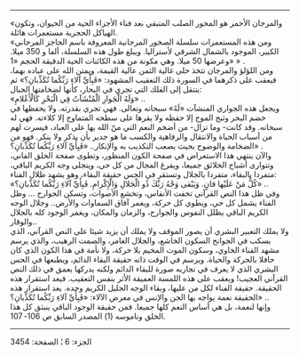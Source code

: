 ------------------------------------------------------------------------

«والمرجان الأحمر هو المحور الصلب المتبقي بعد فناء الأجزاء الحية من
الحيوان، وتكون الهياكل الحجرية مستعمرات هائلة.  
«ومن هذه المستعمرات سلسلة الصخور المرجانية المعروفة باسم الحاجز المرجاني
الكبير، الموجود بالشمال الشرقي لأستراليا. ويبلغ طول هذه السلسلة، ألفا و
350 ميلا. وعرضها 50 ميلا. وهي مكونة من هذه الكائنات الحية الدقيقة الحجم
«1» » .  
ومن اللؤلؤ والمرجان تتخذ حلى غالية الثمن عالية القيمة، ويمتن الله على
عباده بهما، فيعقب على ذكرهما في السورة ذلك التعقيب المشهود: «فَبِأَيِّ آلاءِ
رَبِّكُما تُكَذِّبانِ؟» ثم ينتقل إلى الفلك التي تجري في البحار، كأنها لضخامتها
الجبال:  
«وَلَهُ الْجَوارِ الْمُنْشَآتُ فِي الْبَحْرِ كَالْأَعْلامِ» ..  
ويجعل هذه الجواري المنشآت «لَهُ» سبحانه وتعالى. فهي تجري بقدرته. ولا
يحفظها في خضم البحر وثبج الموج إلا حفظه ولا يقرها على سطحه المتماوج إلا
كلاءته. فهي له سبحانه. وقد كانت- وما تزال- من أضخم النعم التي منّ الله
بها على العباد، فيسرت لهم من أسباب الحياة والانتقال والرفاهية والكسب ما
هو جدير بأن يذكر ولا ينكر. فهو من الضخامة والوضوح بحيث يصعب التكذيب به
والإنكار.. «فَبِأَيِّ آلاءِ رَبِّكُما تُكَذِّبانِ؟» .  
والآن ينتهي هذا الاستعراض في صفحة الكون المنظور، وتطوى صفحة الخلق
الفاني، وتتوارى أشباح الخلائق جميعا، ويفرغ المجال من كل حي، ويتجلى وجه
الكريم الباقي، متفردا بالبقاء، متفردا بالجلال وتستقر في الحس حقيقة
البقاء، وهو يشهد ظلال الفناء:  
«كُلُّ مَنْ عَلَيْها فانٍ. وَيَبْقى وَجْهُ رَبِّكَ ذُو الْجَلالِ وَالْإِكْرامِ. فَبِأَيِّ آلاءِ رَبِّكُما
تُكَذِّبانِ؟» ..  
وفي ظل هذا النص القرآني تخفت الأنفاس، وتخشع الأصوات، وتسكن الجوارح ...
وظل الفناء يشمل كل حي، ويطوي كل حركة، ويغمر آفاق السماوات والأرض.. وجلال
الوجه الكريم الباقي يظلل النفوس والجوارح، والزمان والمكان، ويغمر الوجود
كله بالجلال والوقار..  
ولا يملك التعبير البشري أن يصور الموقف ولا يملك أن يزيد شيئا على النص
القرآني، الذي يسكب في الجوانح السكون الخاشع، والجلال الغامر، والصمت
الرهيب، والذي يرسم مشهد الفناء الخاوي، وسكون الموت المخيم بلا حركة، ولا
نأمة في هذا الكون الذي كان حافلا بالحركة والحياة. ويرسم في الوقت ذاته
حقيقة البقاء الدائم، ويطبعها في الحس البشري الذي لا يعرف في تجاربه صورة
للبقاء الدائم ولكنه يدركها بعمق في ذلك النص القرآني العجيب! ويعقب على
هذه اللمسة العميقة الأثر بنفس التعقيب. فيعد استقرار هذه الحقيقة. حقيقة
الفناء لكل من عليها، وبقاء الوجه الجليل الكريم وحده. يعد استقرار هذه
الحقيقة نعمة يواجه بها الجن والإنس في معرض الآلاء: «فَبِأَيِّ آلاءِ رَبِّكُما
تُكَذِّبانِ؟» ..  
وإنها لنعمة، بل هي أساس النعم كلها جميعا. فمن حقيقة الوجود الباقي ينبثق
كل هذا الخلق وناموسه (1) المصدر السابق ص 106- 107.

------------------------------------------------------------------------

الجزء: 6 ¦ الصفحة: 3454
